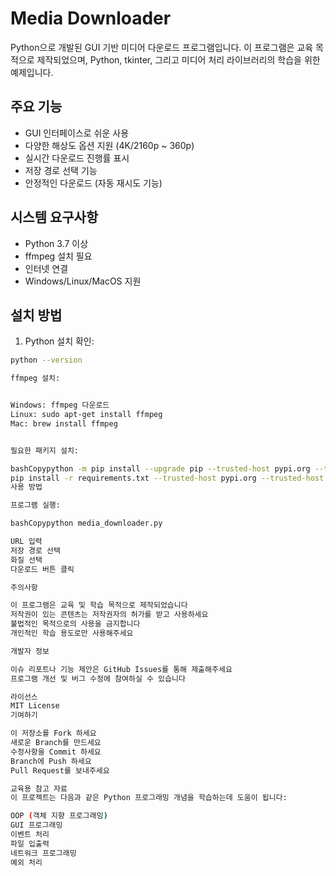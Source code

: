 # Media Downloader

Python으로 개발된 GUI 기반 미디어 다운로드 프로그램입니다. 이 프로그램은 교육 목적으로 제작되었으며, Python, tkinter, 그리고 미디어 처리 라이브러리의 학습을 위한 예제입니다.

## 주요 기능

- GUI 인터페이스로 쉬운 사용
- 다양한 해상도 옵션 지원 (4K/2160p ~ 360p)
- 실시간 다운로드 진행률 표시
- 저장 경로 선택 기능
- 안정적인 다운로드 (자동 재시도 기능)

## 시스템 요구사항

- Python 3.7 이상
- ffmpeg 설치 필요
- 인터넷 연결
- Windows/Linux/MacOS 지원

## 설치 방법

1. Python 설치 확인:
```bash
python --version

ffmpeg 설치:


Windows: ffmpeg 다운로드
Linux: sudo apt-get install ffmpeg
Mac: brew install ffmpeg


필요한 패키지 설치:

bashCopypython -m pip install --upgrade pip --trusted-host pypi.org --trusted-host files.pythonhosted.org
pip install -r requirements.txt --trusted-host pypi.org --trusted-host files.pythonhosted.org
사용 방법

프로그램 실행:

bashCopypython media_downloader.py

URL 입력
저장 경로 선택
화질 선택
다운로드 버튼 클릭

주의사항

이 프로그램은 교육 및 학습 목적으로 제작되었습니다
저작권이 있는 콘텐츠는 저작권자의 허가를 받고 사용하세요
불법적인 목적으로의 사용을 금지합니다
개인적인 학습 용도로만 사용해주세요

개발자 정보

이슈 리포트나 기능 제안은 GitHub Issues를 통해 제출해주세요
프로그램 개선 및 버그 수정에 참여하실 수 있습니다

라이선스
MIT License
기여하기

이 저장소를 Fork 하세요
새로운 Branch를 만드세요
수정사항을 Commit 하세요
Branch에 Push 하세요
Pull Request를 보내주세요

교육용 참고 자료
이 프로젝트는 다음과 같은 Python 프로그래밍 개념을 학습하는데 도움이 됩니다:

OOP (객체 지향 프로그래밍)
GUI 프로그래밍
이벤트 처리
파일 입출력
네트워크 프로그래밍
예외 처리
